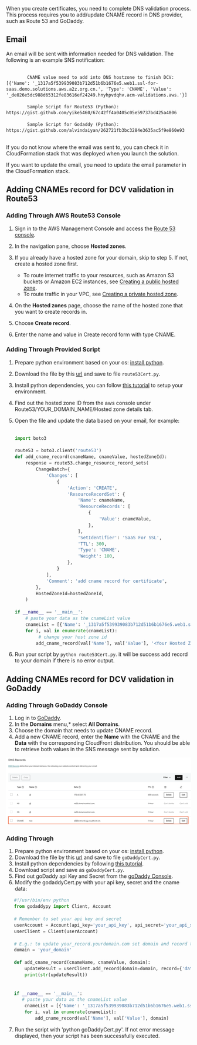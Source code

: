 When you create certificates, you need to complete DNS validation process. This process requires you to add/update CNAME record in DNS provider, such as Route 53 and GoDaddy.

## Email
An email will be sent with information needed for DNS validation. The following is an example SNS notification:

```

        CNAME value need to add into DNS hostzone to finish DCV: [{'Name': '_1317a5f539939083b712d51b6b1676e5.web1.ssl-for-saas.demo.solutions.aws.a2z.org.cn.', 'Type': 'CNAME', 'Value': '_de026e5dc988d65312fe83616ef24249.hnyhpvdqhv.acm-validations.aws.'}]

        Sample Script for Route53 (Python): https://gist.github.com/yike5460/67c42ff4a0405c05e59737bd425a4806

        Sample Script for Godaddy (Python): https://gist.github.com/alvindaiyan/262721fb3bc3284e3635ac5f9e860e93


```

If you do not know where the email was sent to, you can check it in CloudFormation stack that was deployed when you launch the solution. 

If you want to update the email, you need to update the email parameter in the CloudFormation stack. 

## Adding CNAMEs record for DCV validation in Route53

### Adding Through AWS Route53 Console

1. Sign in to the AWS Management Console and access the [Route 53 console](https://console.aws.amazon.com/route53/).
2. In the navigation pane, choose **Hosted zones**.
3. If you already have a hosted zone for your domain, skip to step 5. If not, create a hosted zone first.

    - To route internet traffic to your resources, such as Amazon S3 buckets or Amazon EC2 instances, see [Creating a public hosted zone](https://docs.aws.amazon.com/Route53/latest/DeveloperGuide/CreatingHostedZone.html).
    - To route traffic in your VPC, see [Creating a private hosted zone](https://docs.aws.amazon.com/Route53/latest/DeveloperGuide/hosted-zone-private-creating.html).

4. On the **Hosted zones** page, choose the name of the hosted zone that you want to create records in.
5. Choose **Create record**.
6. Enter the name and value in Create record form with type CNAME.


### Adding Through Provided Script

1. Prepare python environment based on your os: [install python](https://www.python.org/downloads/).
2. Download the file by this [url](https://gist.github.com/yike5460/67c42ff4a0405c05e59737bd425a4806) and save to file `route53Cert.py`.
3. Install python dependencies, you can follow [this tutorial](https://boto3.amazonaws.com/v1/documentation/api/latest/guide/quickstart.html) to setup your environment.
4. Find out the hosted zone ID from the aws console under Route53/YOUR_DOMAIN_NAME/Hosted zone details tab.
5. Open the file and update the data based on your email, for example:

   ```python
     
   import boto3
   
   route53 = boto3.client('route53')
   def add_cname_record(cnameName, cnameValue, hostedZoneId):
       response = route53.change_resource_record_sets(
           ChangeBatch={
               'Changes': [
                   {
                       'Action': 'CREATE',
                       'ResourceRecordSet': {
                           'Name': cnameName,
                           'ResourceRecords': [
                               {
                                   'Value': cnameValue,
                               },
                           ],
                           'SetIdentifier': 'SaaS For SSL',
                           'TTL': 300,
                           'Type': 'CNAME',
                           'Weight': 100,
                       },
                   }
               ],
               'Comment': 'add cname record for certificate',
           },
           HostedZoneId=hostedZoneId,
       )
   
   if __name__ == '__main__':
       # paste your data as the cnameList value
       cnameList = [{'Name': '_1317a5f539939083b712d51b6b1676e5.web1.ssl-for-saas.demo.solutions.aws.a2z.org.cn.', 'Type': 'CNAME', 'Value': '_de026e5dc988d65312fe83616ef24249.hnyhpvdqhv.acm-validations.aws.'}]
       for i, val in enumerate(cnameList):
            # change your host zone id
           add_cname_record(val['Name'], val['Value'], '<Your Hosted Zone ID>')
   ```
6. Run your script by `python route53Cert.py`. it will be success add record to your domain if there is no error output.

## Adding CNAMEs record for DCV validation in GoDaddy

### Adding Through GoDaddy Console

1. Log in to [GoDaddy](https://www.godaddy.com/). 
2. In the **Domains** menu,* select **All Domains**.
3. Choose the domain that needs to update CNAME record.
4. Add a new CNAME record, enter the **Name** with the CNAME and the **Data** with the corresponding CloudFront distribution. You should be able to retrieve both values in the SNS message sent by solution.

![godaddy-cloudfront](../../../images/godaddy-cloudfront.png)


### Adding Through 

1. Prepare python environment based on your os: [install python](https://www.python.org/downloads/).
2. Download the file by this [url](https://gist.github.com/yike5460/67c42ff4a0405c05e59737bd425a4806) and save to file `goDaddyCert.py`.
3. Install python dependencies by following [this tutorial](https://pypi.org/project/GoDaddyPy/).
4. Download script and save as `goDaddyCert.py`.
5. Find out goDaddy api Key and Secret from the [goDaddy Console](https://developer.godaddy.com/keys).
6. Modify the godaddyCert.py with your api key, secret and the cname data:

```python
   #!/usr/bin/env python
   from godaddypy import Client, Account
   
   # Remember to set your api key and secret
   userAccount = Account(api_key='your_api_key', api_secret='your_api_secret')
   userClient = Client(userAccount)
   
   # E.g.: to update your_record.yourdomain.com set domain and record to:
   domain = 'your_domain'
   
   def add_cname_record(cnameName, cnameValue, domain):
       updateResult = userClient.add_record(domain=domain, record={'data': cnameValue, 'name':cnameName,'ttl':3600, 'type':'CNAME'})
       print(str(updateResult))
   
   
   if __name__ == '__main__':
      # paste your data as the cnameList value
       cnameList = [{'Name': '_1317a5f539939083b712d51b6b1676e5.web1.ssl-for-saas.demo.solutions.aws.a2z.org.cn.', 'Type': 'CNAME', 'Value': '_de026e5dc988d65312fe83616ef24249.hnyhpvdqhv.acm-validations.aws.'}]
       for i, val in enumerate(cnameList):
           add_cname_record(val['Name'], val['Value'], domain)
```
7. Run the script with 'python goDaddyCert.py'. If not error message displayed, then your script has been successfully executed.





